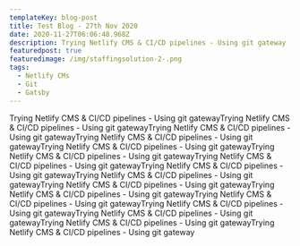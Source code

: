 ```yaml
---
templateKey: blog-post
title: Test Blog - 27th Nov 2020
date: 2020-11-27T06:06:48.968Z
description: Trying Netlify CMS & CI/CD pipelines - Using git gateway
featuredpost: true
featuredimage: /img/staffingsolution-2-.png
tags:
  - Netlify CMs
  - Git
  - Gatsby
---
```

Trying Netlify CMS & CI/CD pipelines - Using git gatewayTrying Netlify CMS & CI/CD pipelines - Using git gatewayTrying Netlify CMS & CI/CD pipelines - Using git gatewayTrying Netlify CMS & CI/CD pipelines - Using git gatewayTrying Netlify CMS & CI/CD pipelines - Using git gatewayTrying Netlify CMS & CI/CD pipelines - Using git gatewayTrying Netlify CMS & CI/CD pipelines - Using git gatewayTrying Netlify CMS & CI/CD pipelines - Using git gatewayTrying Netlify CMS & CI/CD pipelines - Using git gatewayTrying Netlify CMS & CI/CD pipelines - Using git gatewayTrying Netlify CMS & CI/CD pipelines - Using git gatewayTrying Netlify CMS & CI/CD pipelines - Using git gatewayTrying Netlify CMS & CI/CD pipelines - Using git gatewayTrying Netlify CMS & CI/CD pipelines - Using git gatewayTrying Netlify CMS & CI/CD pipelines - Using git gatewayTrying Netlify CMS & CI/CD pipelines - Using git gateway